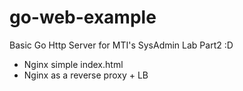 # go-web-example
Basic Go Http Server for MTI's SysAdmin Lab Part2 :D
 - Nginx simple index.html
 - Nginx as a reverse proxy + LB
